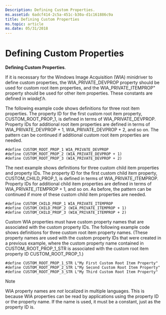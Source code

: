```yaml
---
Description: Defining Custom Properties.
ms.assetid: 6adcf414-2c5a-451c-b30a-d1c161886c9a
title: Defining Custom Properties
ms.topic: article
ms.date: 05/31/2018
---
```


# Defining Custom Properties

**Defining Custom Properties**.

If it is necessary for the Windows Image Acquisition (WIA) minidriver to define custom properties, the WIA\_PRIVATE\_DEVPROP property should be used for custom root item properties, and the WIA\_PRIVATE\_ITEMPROP" property should be used for other item properties. These constants are defined in *wiadef.h*.

The following example code shows definitions for three root item properties. The property ID for the first custom root item property, CUSTOM\_ROOT\_PROP\_1, is defined in terms of WIA\_PRIVATE\_DEVPROP. Property IDs for additional root item properties are defined in terms of WIA\_PRIVATE\_DEVPROP + 1, WIA\_PRIVATE\_DEVPROP + 2, and so on. The pattern can be continued if additional custom root item properties are needed.


```
#define CUSTOM_ROOT_PROP_1 WIA_PRIVATE_DEVPROP
#define CUSTOM_ROOT_PROP_2 (WIA_PRIVATE_DEVPROP + 1) 
#define CUSTOM_ROOT_PROP_3 (WIA_PRIVATE_DEVPROP + 2)
```



The next example shows definitions for three custom child item properties and property IDs. The property ID for the first custom child item property, CUSTOM\_CHILD\_PROP\_1, is defined in terms of WIA\_PRIVATE\_ITEMPROP. Property IDs for additional child item properties are defined in terms of WIA\_PRIVATE\_ITEMPROP + 1, and so on. As before, the pattern can be continued if more of these custom child item properties are needed.


```
#define CUSTOM_CHILD_PROP_1 WIA_PRIVATE_ITEMPROP
#define CUSTOM_CHILD_PROP_2 (WIA_PRIVATE_ITEMPROP + 1)
#define CUSTOM_CHILD_PROP_3 (WIA_PRIVATE_ITEMPROP + 2)
```



Custom WIA properties must have custom property names that are associated with the custom property IDs. The following example code shows definitions for three custom root item property names. (These property names are used with the custom property IDs that were created in a previous example, where the custom property name contained in CUSTOM\_ROOT\_PROP\_1\_STR is associated with the custom root item property ID CUSTOM\_ROOT\_PROP\_1.)


```
#define CUSTOM_ROOT_PROP_1_STR L"My First Custom Root Item Property"
#define CUSTOM_ROOT_PROP_2_STR L"My Second Custom Root Item Property"
#define CUSTOM_ROOT_PROP_3_STR L"My Third Custom Root Item Property"
```



> [!Note]  
> WIA property names are *not* localized in multiple languages. This is because WIA properties can be read by applications using the property ID or the property name. If the name is used, it must be a constant, just as the property ID is.

 

 

 



